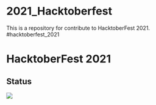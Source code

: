 # 2021_Hacktoberfest
This is a repository for  contribute to HacktoberFest 2021. #hacktoberfest_2021
# HacktoberFest 2021

## Status




![](https://hacktoberfest.digitalocean.com/_nuxt/img/logo-hacktoberfest-full.f42e3b1.svg)

